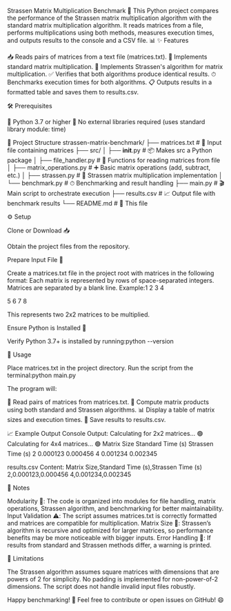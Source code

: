 Strassen Matrix Multiplication Benchmark 🚀
This Python project compares the performance of the Strassen matrix multiplication algorithm with the standard matrix multiplication algorithm. It reads matrices from a file, performs multiplications using both methods, measures execution times, and outputs results to the console and a CSV file. 📊
✨ Features

📥 Reads pairs of matrices from a text file (matrices.txt).
🔢 Implements standard matrix multiplication.
🌟 Implements Strassen's algorithm for matrix multiplication.
✅ Verifies that both algorithms produce identical results.
⏱ Benchmarks execution times for both algorithms.
📋 Outputs results in a formatted table and saves them to results.csv.

🛠 Prerequisites

🐍 Python 3.7 or higher
🚫 No external libraries required (uses standard library module: time)

📂 Project Structure
strassen-matrix-benchmark/
├── matrices.txt               # 📄 Input file containing matrices
├── src/
│   ├── __init__.py           # 📦 Makes src a Python package
│   ├── file_handler.py       # 📖 Functions for reading matrices from file
│   ├── matrix_operations.py  # ➕ Basic matrix operations (add, subtract, etc.)
│   ├── strassen.py           # 🌟 Strassen matrix multiplication implementation
│   └── benchmark.py          # ⏱ Benchmarking and result handling
├── main.py                   # 🎬 Main script to orchestrate execution
├── results.csv               # 📈 Output file with benchmark results
└── README.md                 # 📜 This file

⚙️ Setup

Clone or Download 📥

Obtain the project files from the repository.


Prepare Input File 📝

Create a matrices.txt file in the project root with matrices in the following format:
Each matrix is represented by rows of space-separated integers.
Matrices are separated by a blank line.
Example:1 2
3 4

5 6
7 8

This represents two 2x2 matrices to be multiplied.




Ensure Python is Installed 🐍

Verify Python 3.7+ is installed by running:python --version





🚀 Usage

Place matrices.txt in the project directory.
Run the script from the terminal:python main.py



The program will:

📖 Read pairs of matrices from matrices.txt.
🔢 Compute matrix products using both standard and Strassen algorithms.
📊 Display a table of matrix sizes and execution times.
💾 Save results to results.csv.

📈 Example Output
Console Output:
Calculating for 2x2 matrices... 🟢
Calculating for 4x4 matrices... 🟢
Matrix Size  Standard Time (s)  Strassen Time (s)
2            0.000123          0.000456
4            0.001234          0.002345

results.csv Content:
Matrix Size,Standard Time (s),Strassen Time (s)
2,0.000123,0.000456
4,0.001234,0.002345

📝 Notes

Modularity 🧩: The code is organized into modules for file handling, matrix operations, Strassen algorithm, and benchmarking for better maintainability.
Input Validation ⚠️: The script assumes matrices.txt is correctly formatted and matrices are compatible for multiplication.
Matrix Size 📏: Strassen’s algorithm is recursive and optimized for larger matrices, so performance benefits may be more noticeable with bigger inputs.
Error Handling 🚨: If results from standard and Strassen methods differ, a warning is printed.

🚧 Limitations

The Strassen algorithm assumes square matrices with dimensions that are powers of 2 for simplicity.
No padding is implemented for non-power-of-2 dimensions.
The script does not handle invalid input files robustly.


Happy benchmarking! 🎉 Feel free to contribute or open issues on GitHub! 😄
